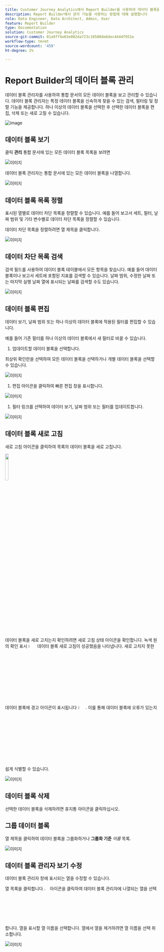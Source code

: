 ```yaml
---
title: Customer Journey Analytics에서 Report Builder을 사용하여 데이터 블록을 관리하는 방법
description: Report Builder에서 관리 기능을 사용하는 방법에 대해 설명합니다
role: Data Engineer, Data Architect, Admin, User
feature: Report Builder
type: Documentation
solution: Customer Journey Analytics
source-git-commit: 01a9ff4e03e002da723c10500de6dec4444f951e
workflow-type: tm+mt
source-wordcount: '459'
ht-degree: 2%

---
```



# Report Builder의 데이터 블록 관리

데이터 블록 관리자를 사용하여 통합 문서의 모든 데이터 블록을 보고 관리할 수 있습니다. 데이터 블록 관리자는 특정 데이터 블록을 신속하게 찾을 수 있는 검색, 필터링 및 정렬 기능을 제공합니다. 하나 이상의 데이터 블록을 선택한 후 선택한 데이터 블록을 편집, 삭제 또는 새로 고칠 수 있습니다.

![image](./assets/image52.png)

## 데이터 블록 보기

클릭 **관리** 통합 문서에 있는 모든 데이터 블록 목록을 보려면


![이미지](./assets/image53.png)

데이터 블록 관리자는 통합 문서에 있는 모든 데이터 블록을 나열합니다. 

![이미지](./assets/image52.png)

## 데이터 블록 목록 정렬

표시된 열별로 데이터 차단 목록을 정렬할 수 있습니다. 예를 들어 보고서 세트, 필터, 날짜 범위 및 기타 변수별로 데이터 차단 목록을 정렬할 수 있습니다.

데이터 차단 목록을 정렬하려면 열 제목을 클릭합니다.

![이미지](./assets/image54.png)

## 데이터 차단 목록 검색

검색 필드를 사용하여 데이터 블록 테이블에서 모든 항목을 찾습니다. 예를 들어 데이터 블록이나 보고서 세트에 포함된 지표를 검색할 수 있습니다. 날짜 범위, 수정한 날짜 또는 마지막 실행 날짜 열에 표시되는 날짜를 검색할 수도 있습니다.

![이미지](./assets/image55.png)

## 데이터 블록 편집

데이터 보기, 날짜 범위 또는 하나 이상의 데이터 블록에 적용된 필터를 편집할 수 있습니다.

예를 들어 기존 필터를 하나 이상의 데이터 블록에서 새 필터로 바꿀 수 있습니다.

1. 업데이트할 데이터 블록을 선택합니다.

최상위 확인란을 선택하여 모든 데이터 블록을 선택하거나 개별 데이터 블록을 선택할 수 있습니다.

![이미지](./assets/image56.png)

1. 편집 아이콘을 클릭하여 빠른 편집 창을 표시합니다.

![이미지](./assets/image58.png)

1. 필터 링크를 선택하여 데이터 보기, 날짜 범위 또는 필터를 업데이트합니다.

![이미지](./assets/image59.png)

## 데이터 블록 새로 고침

새로 고침 아이콘을 클릭하여 목록의 데이터 블록을 새로 고칩니다.

<img src="./assets/refresh-icon.png" width="15%"/>

데이터 블록을 새로 고치는지 확인하려면 새로 고침 상태 아이콘을 확인합니다. 녹색 원의 확인 표시 <img src="./assets/refresh-success.png" width="5%"/> 데이터 블록 새로 고침이 성공했음을 나타냅니다. 새로 고치지 못한 데이터 블록에 경고 아이콘이 표시됩니다 <img src="./assets/refresh-failure.png" width="5%"/>.  이를 통해 데이터 블록에 오류가 있는지 쉽게 식별할 수 있습니다.


![이미지](./assets/image512.png)

## 데이터 블록 삭제

선택한 데이터 블록을 삭제하려면 휴지통 아이콘을 클릭하십시오.

## 그룹 데이터 블록

열 제목을 클릭하여 데이터 블록을 그룹화하거나 **그룹화 기준** *이름* 목록.

![이미지](./assets/image514.png)

## 데이터 블록 관리자 보기 수정

데이터 블록 관리자 창에 표시되는 열을 수정할 수 있습니다.


열 목록을 클릭합니다 <img src="./assets/image515.png" width="3%"/> 아이콘을 클릭하여 데이터 블록 관리자에 나열되는 열을 선택합니다. 열을 표시할 열 이름을 선택합니다. 열에서 열을 제거하려면 열 이름을 선택 취소합니다.

![이미지](./assets/image516.png)
